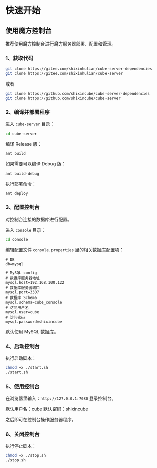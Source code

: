 # 快速开始

## 使用魔方控制台

推荐使用魔方控制台进行魔方服务器部署、配置和管理。

### 1、获取代码

```bash
git clone https://gitee.com/shixinhulian/cube-server-dependencies
git clone https://gitee.com/shixinhulian/cube-server
```

或者

```bash
git clone https://github.com/shixincube/cube-server-dependencies
git clone https://github.com/shixincube/cube-server
```

### 2、编译并部署程序

进入 `cube-server` 目录：

```bash
cd cube-server
```

编译 Release 版：

```bash
ant build
```

如果需要可以编译 Debug 版：

```bash
ant build-debug
```

执行部署命令：

```bash
ant deploy
```

### 3、配置控制台

对控制台连接的数据库进行配置。

进入 `console` 目录：
```bash
cd console
```

编辑配置文件 `console.properties` 里的相关数据库配置项：

```
# DB
db=mysql

# MySQL config
# 数据库服务器地址
mysql.host=192.168.100.122
# 数据库服务器端口
mysql.port=3307
# 数据库 Schema
mysql.schema=cube_console
# 访问用户名
mysql.user=cube
# 访问密码
mysql.password=shixincube
```

默认使用 MySQL 数据库。

### 4、启动控制台

执行启动脚本：

```bash
chmod +x ./start.sh
./start.sh
```

### 5、使用控制台

在浏览器里输入：`http://127.0.0.1:7080` 登录控制台。

默认用户名：cube
默认密码：shixincube

之后即可在控制台操作服务器程序。


### 6、关闭控制台

执行停止脚本：

```bash
chmod +x ./stop.sh
./stop.sh
```

